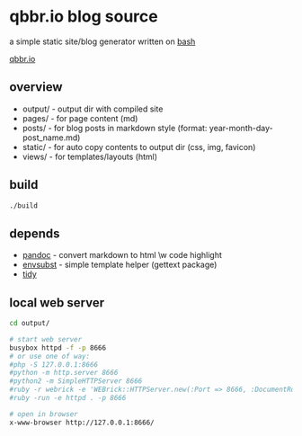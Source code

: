 # qbbr.io blog source

a simple static site/blog generator written on [bash](build)

[qbbr.io](https://qbbr.io/)

## overview

 * output/ - output dir with compiled site
 * pages/ - for page content (md)
 * posts/ - for blog posts in markdown style (format: year-month-day-post_name.md)
 * static/ - for auto copy contents to output dir (css, img, favicon)
 * views/ - for templates/layouts (html)

## build

```bash
./build
```

## depends

 * [pandoc](https://command-not-found.com/pandoc) - convert markdown to html \w code highlight
 * [envsubst](https://command-not-found.com/envsubst) - simple template helper (gettext package)
 * [tidy](https://www.html-tidy.org/)

## local web server

```bash
cd output/

# start web server
busybox httpd -f -p 8666
# or use one of way:
#php -S 127.0.0.1:8666
#python -m http.server 8666
#python2 -m SimpleHTTPServer 8666
#ruby -r webrick -e 'WEBrick::HTTPServer.new(:Port => 8666, :DocumentRoot => Dir.pwd).start'
#ruby -run -e httpd . -p 8666

# open in browser
x-www-browser http://127.0.0.1:8666/
```
